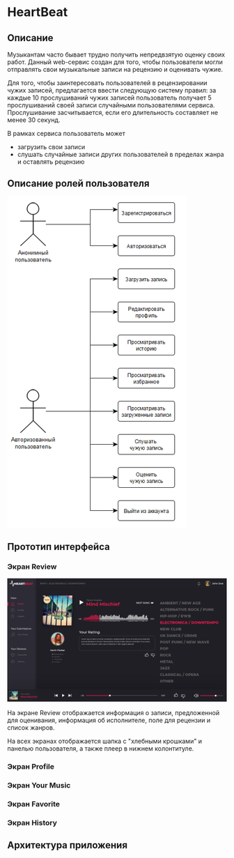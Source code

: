 # HeartBeat

## Описание

Музыкантам часто бывает трудно получить непредвзятую оценку своих работ. Данный web-сервис создан для того, чтобы пользователи могли отправлять свои музыкальные записи на рецензию и оценивать чужие.

Для того, чтобы заинтересовать пользователей в рецензировании чужих записей, предлагается ввести следующую систему правил: за каждые 10 прослушиваний чужих записей пользователь получает 5 прослушиваний своей записи случайными пользователями сервиса. Прослушивание засчитывается, если его длительность составляет не менее 30 секунд. 

В рамках сервиса пользователь может
* загрузить свои записи
* слушать случайные записи других пользователей в пределах жанра и оставлять рецензию

## Описание ролей пользователя
![Use Cases](/images/use-cases.png "Use Cases")

## Прототип интерфейса
### Экран Review

![Review screen](/images/review.png "Review screen")

На экране Review отображается информация о записи, предложенной для оценивания, информация об исполнителе, поле для рецензии и список жанров.

На всех экранах отображается шапка с "хлебными крошками" и панелью пользователя, а также плеер в нижнем колонтитуле.

### Экран Profile

### Экран Your Music

### Экран Favorite

### Экран History

## Архитектура приложения